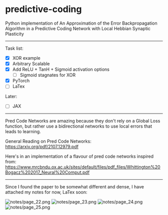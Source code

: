 # predictive-coding
Python implementation of An Approximation of the Error Backpropagation Algorithm in a Predictive Coding Network with Local Hebbian Synaptic Plasticity

----
Task list:
- [x] XOR example
- [x] Arbitrary Scalable
- [x] Add ReLU + TanH + Sigmoid activation options
    - [ ] Sigmoid stagnates for XOR
- [x] PyTorch
- [ ] LaTex

Later:
- [ ] JAX 

---
Pred Code Networks are amazing because they don't rely on a Global Loss function, but rather use a bidirectional networks to use local errors that leads to learning.

General Reading on Pred Code Networks: https://arxiv.org/pdf/2107.12979.pdf
 
 Here's in an implementation of a flavour of pred code networks inspired from:
https://www.mrcbndu.ox.ac.uk/sites/default/files/pdf_files/Whittington%20Bogacz%202017_Neural%20Comput.pdf

----
Since I found the paper to be somewhat different and dense, I have attached my notes for now, LaTex soon:

![notes/page_22.png](notes/page_22.png)
![notes/page_23.png](notes/page_23.png)
![notes/page_24.png](notes/page_24.png)
![notes/page_25.png](notes/page_25.png)

